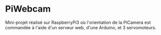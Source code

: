 # PiWebcam
Mini-projet réalisé sur RaspberryPi3 où l'orientation de la PiCamera est commandée à l'aide d'un serveur web, d'une Arduino, et 3 servomoteurs.
